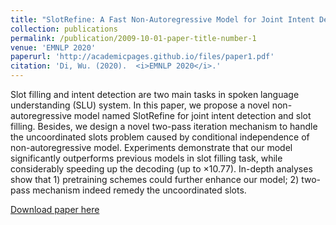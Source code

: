 ```yaml
---
title: "SlotRefine: A Fast Non-Autoregressive Model for Joint Intent Detection and Slot Filling"
collection: publications
permalink: /publication/2009-10-01-paper-title-number-1
venue: 'EMNLP 2020'
paperurl: 'http://academicpages.github.io/files/paper1.pdf'
citation: 'Di, Wu. (2020).  <i>EMNLP 2020</i>.'
---
```


Slot filling and intent detection are two main tasks in spoken language understanding (SLU) system. In this paper, 
we propose a novel non-autoregressive model named SlotRefine for joint intent detection and slot filling. Besides, 
we design a novel two-pass iteration mechanism to handle the uncoordinated slots problem caused by conditional 
independence of non-autoregressive model. Experiments demonstrate that our model significantly outperforms previous 
models in slot filling task, while considerably speeding up the decoding (up to $\times$10.77). In-depth analyses show 
that 1) pretraining schemes could further enhance our model; 2) two-pass mechanism indeed remedy the uncoordinated slots.

[Download paper here](https://arxiv.org/pdf/2010.02693.pdf)
